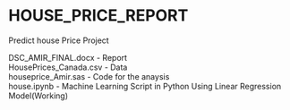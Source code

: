 # HOUSE_PRICE_REPORT
Predict house Price Project 

DSC_AMIR_FINAL.docx - Report  </br>
HousePrices_Canada.csv - Data  </br>
houseprice_Amir.sas - Code for the anaysis  </br>
house.ipynb - Machine Learning Script in Python Using Linear Regression Model(Working)
